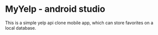 # MyYelp - android studio
This is a simple yelp api clone mobile app, 
which can store favorites on a local database.
